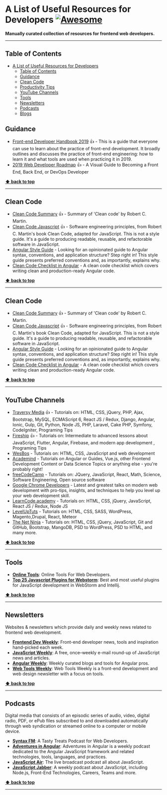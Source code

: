 # A List of Useful Resources for Developers [![Awesome](https://cdn.rawgit.com/sindresorhus/awesome/d7305f38d29fed78fa85652e3a63e154dd8e8829/media/badge.svg)](https://github.com/sindresorhus/awesome)

**Manually curated collection of resources for frontend web developers.**

---------------------------------------------------------

## Table of Contents

- [A List of Useful Resources for Developers](#a-list-of-useful-resources-for-developers)
  - [Table of Contents](#table-of-contents)
  - [Guidance](#guidance)
  - [Clean Code](#clean-code)
  - [Productivity Tips](#productivity-tips)
  - [YouTube Channels](#youtube-channels)
  - [Tools](#tools)
  - [Newsletters](#newsletters)
  - [Podcasts](#podcasts)
  - [Blogs](#blogs)
  
## Guidance

- [Front-end Developer Handbook 2019](https://frontendmasters.com/books/front-end-handbook/2019/) 👍 - This is a guide that everyone can use to learn about the practice of front-end development. It broadly outlines and discusses the practice of front-end engineering: how to learn it and what tools are used when practicing it in 2019.
- [2019 Web Developer Roadmap](https://www.freecodecamp.org/news/2019-web-developer-roadmap/) 👍 - A Visual Guide to Becoming a Front End, Back End, or DevOps Developer

**[⬆ back to top](#table-of-contents)**

---------------------------------------------------------
  
## Clean Code

- [Clean Code Summary](https://gist.github.com/wojteklu/73c6914cc446146b8b533c0988cf8d29) 👍 - Summary of 'Clean code' by Robert C. Martin.
- [Clean Code Javascript](https://github.com/ryanmcdermott/clean-code-javascript/blob/master/README.md) 👍 - Software engineering principles, from Robert C. Martin's book Clean Code, adapted for JavaScript. This is not a style guide. It's a guide to producing readable, reusable, and refactorable software in JavaScript.
- [Angular Style Guide](https://angular.io/guide/styleguide) - Looking for an opinionated guide to Angular syntax, conventions, and application structure? Step right in! This style guide presents preferred conventions and, as importantly, explains why.
- [Clean Code Checklist in Angular](https://itnext.io/clean-code-checklist-in-angular-%EF%B8%8F-10d4db877f74) - A clean code checklist which covers writing clean and production-ready Angular code.

**[⬆ back to top](#table-of-contents)**

---------------------------------------------------------
  
## Clean Code

- [Clean Code Summary](https://gist.github.com/wojteklu/73c6914cc446146b8b533c0988cf8d29) 👍 - Summary of 'Clean code' by Robert C. Martin.
- [Clean Code Javascript](https://github.com/ryanmcdermott/clean-code-javascript/blob/master/README.md) 👍 - Software engineering principles, from Robert C. Martin's book Clean Code, adapted for JavaScript. This is not a style guide. It's a guide to producing readable, reusable, and refactorable software in JavaScript.
- [Angular Style Guide](https://angular.io/guide/styleguide) - Looking for an opinionated guide to Angular syntax, conventions, and application structure? Step right in! This style guide presents preferred conventions and, as importantly, explains why.
- [Clean Code Checklist in Angular](https://itnext.io/clean-code-checklist-in-angular-%EF%B8%8F-10d4db877f74) - A clean code checklist which covers writing clean and production-ready Angular code.

**[⬆ back to top](#table-of-contents)**

---------------------------------------------------------

## YouTube Channels

- [Traversy Media](https://www.youtube.com/user/TechGuyWeb/) 👍 - Tutorials on: HTML, CSS, jQuery, PHP, Ajax, Bootstrap, MySQL, ECMAScript 6, React JS / Redux, Django, Angular, Ionic, Gulp, Git, Python, Node JS, PHP, Laravel, Cake PHP, Symfony, CodeIgniter, Programing Tips
- [Fireship](https://www.youtube.com/channel/UCsBjURrPoezykLs9EqgamOA) 👍 - Tutorials on: Intermediate to advanced lessons about JavaScript, Flutter, Angular, Firebase, and modern app development
, Programing Tips
- [WesBos](https://www.youtube.com/user/wesbos/videos) - Tutorials on: HTML, CSS, JavaScript and web development
- [Academind](https://www.youtube.com/channel/UCSJbGtTlrDami-tDGPUV9-w/videos) - Tutorials on Angular or Guides, Vue.js, other Frontend Development Content or Data Science Topics or anything else - you're probably right!
- [freeCodeCamp](https://www.youtube.com/channel/UC8butISFwT-Wl7EV0hUK0BQ/) - Tutorials on: JQuery, JavaScript, React, Math, Science, Software Engineering, Open source software
- [Google Chrome Developers](https://www.youtube.com/user/ChromeDevelopers) - Latest and greatest talks on modern web development with pro-tips, insights, and techniques to help you level up your web development skill.
- [LearnCode.academy](https://www.youtube.com/user/learncodeacademy/) - Tutorials on: HTML, CSS, jQuery, JavaScript, React JS / Redux, Node JS
- [LevelUpTuts](https://www.youtube.com/user/LevelUpTuts/) - Tutorials on: HTML, CSS, SASS, WordPress, Magento,Drupal, React, Meteor
- [The Net Ninja](https://www.youtube.com/channel/UCW5YeuERMmlnqo4oq8vwUpg/) - Tutorials on: HTML, CSS, jQuery, JavaScript, Git and GitHub, Bootstrap, MangoDB, PSD to WordPress, PSD to HTML, and many more.


**[⬆ back to top](#table-of-contents)**

---------------------------------------------------------

## Tools

+ **[Online Tools](https://gist.github.com/bradtraversy/61171a9b81586f5bc4c0ca1e2beb59ab)**: Online Tools For Web Developers.
+ **[Top 25 Javascript Plugins for Webstorm](https://blog.codota.com/top-25-javascript-plugins-for-webstorm-intellij/)**: Best and most useful plugins for JavaScript development in WebStorm and Intellij.

**[⬆ back to top](#table-of-contents)**

---------------------------------------------------------

## Newsletters

Websites & newsletters which provide daily and weekly news related to frontend web development.
+ **[Frontend Dev Weekly](http://frontenddevweekly.com/)**: Front-end developer news, tools and inspiration hand-picked each week.
+ **[JavaScript Weekly](http://javascriptweekly.com/)**: A free, once–weekly e-mail round-up of JavaScript news and articles.
+ **[Angular Weekly](http://www.angular-weekly.com/)**: Weekly curated blogs and tools for Angular pros.
+ **[Web Tools Weekly](http://webtoolsweekly.com/)**: Web Tools Weekly is a front-end development and web design newsletter with a focus on tools.

**[⬆ back to top](#table-of-contents)**

---------------------------------------------------------

## Podcasts

Digital media that consists of an episodic series of audio, video, digital radio, PDF, or ePub files subscribed to and downloaded automatically through web syndication or streamed online to a computer or mobile device.

+ **[Syntax FM](https://syntax.fm/)**: A Tasty Treats Podcast for Web Developers.
+ **[Adventures in Angular](https://devchat.tv/adv-in-angular)**: Adventures in Angular is a weekly podcast dedicated to the Angular JavaScript framework and related technologies, tools, languages, and practices.
+ **[JavaScript Air](https://javascriptair.com/)**: The live broadcast podcast all about JavaScript.
+ **[JavaScript Jabber](https://devchat.tv/js-jabber/)**: A weekly podcast about JavaScript, including Node.js, Front-End Technologies, Careers, Teams and more.


**[⬆ back to top](#table-of-contents)**

---------------------------------------------------------


